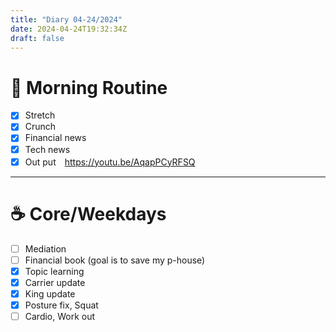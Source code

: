 ```yaml
---
title: "Diary 04-24/2024"  
date: 2024-04-24T19:32:34Z
draft: false
---
```


# 🍳 Morning Routine

- [x]  Stretch
- [x]  Crunch
- [x]  Financial news
- [x]  Tech news
- [x]  Out put　https://youtu.be/AqapPCyRFSQ

---

# ☕ Core/Weekdays

- [ ]  Mediation
- [ ]  Financial book (goal is to save my p-house)
- [x]  Topic learning
- [x]  Carrier update
- [x]  King update
- [x]  Posture fix, Squat
- [ ]  Cardio, Work out